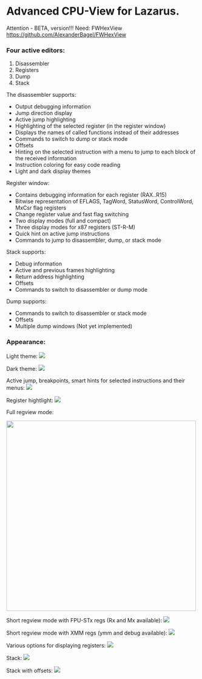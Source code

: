 Advanced CPU-View for Lazarus.
================

Attention - BETA, version!!!
Need: FWHexView https://github.com/AlexanderBagel/FWHexView

### Four active editors:
1. Disassembler
2. Registers
3. Dump
4. Stack

The disassembler supports:
* Output debugging information
* Jump direction display
* Active jump highlighting
* Highlighting of the selected register (in the register window)
* Displays the names of called functions instead of their addresses
* Commands to switch to dump or stack mode
* Offsets
* Hinting on the selected instruction with a menu to jump to each block of the received information
* Instruction coloring for easy code reading
* Light and dark display themes

Register window:
* Contains debugging information for each register (RAX..R15)
* Bitwise representation of EFLAGS, TagWord, StatusWord, ControlWord, MxCsr flag registers
* Change register value and fast flag switching
* Two display modes (full and compact)
* Three display modes for x87 registers (ST-R-M)
* Quick hint on active jump instructions
* Commands to jump to disassembler, dump, or stack mode

Stack supports:
* Debug information
* Active and previous frames highlighting
* Return address highlighting
* Offsets
* Commands to switch to disassembler or dump mode

Dump supports:
* Commands to switch to disassembler or stack mode
* Offsets
* Multiple dump windows (Not yet implemented)

### Appearance:

Light theme:
![](https://raw.githubusercontent.com/AlexanderBagel/CPUView/main/img/light.png)

Dark theme:
![](https://raw.githubusercontent.com/AlexanderBagel/CPUView/main/img/dark.png)

Active jump, breakpoints, smart hints for selected instructions and their menus:
![](https://raw.githubusercontent.com/AlexanderBagel/CPUView/main/img/light2.png)

Register hightlight:
![](https://raw.githubusercontent.com/AlexanderBagel/CPUView/main/img/highlight.png)

Full regview mode:

<img src="https://raw.githubusercontent.com/AlexanderBagel/CPUView/main/img/reg1.png" height="500"/>

Short regview mode with FPU-STx regs (Rx and Mx available):
![](https://raw.githubusercontent.com/AlexanderBagel/CPUView/main/img/reg2.png)

Short regview mode with XMM regs (ymm and debug available):
![](https://raw.githubusercontent.com/AlexanderBagel/CPUView/main/img/reg3.png)

Various options for displaying registers:
![](https://raw.githubusercontent.com/AlexanderBagel/CPUView/main/img/reg4.png)

Stack:
![](https://raw.githubusercontent.com/AlexanderBagel/CPUView/main/img/stack.png)

Stack with offsets:
![](https://raw.githubusercontent.com/AlexanderBagel/CPUView/main/img/stack2.png)
